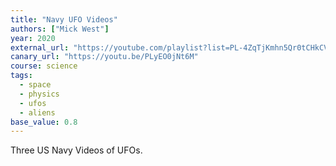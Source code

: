 ```yaml
---
title: "Navy UFO Videos"
authors: ["Mick West"]
year: 2020
external_url: "https://youtube.com/playlist?list=PL-4ZqTjKmhn5Qr0tCHkCVnqTx_c0P3O2t"
canary_url: "https://youtu.be/PLyEO0jNt6M"
course: science
tags:
  - space
  - physics
  - ufos
  - aliens
base_value: 0.8
---
```


Three US Navy Videos of UFOs.

